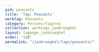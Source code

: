 ```yaml
---
pid: peasants
title: 'Tag: Peasants'
worktag: Peasants
category: Persons/figures
collection: worktags_janbrueghel
layout: tagpage_janbrueghel
order: '128'
permalink: "/janbrueghel/tags/peasants/"
---
```

